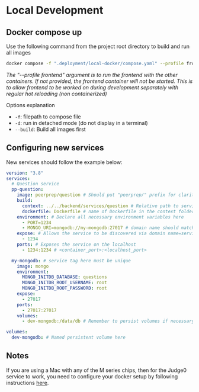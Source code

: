 # Local Development

## Docker compose up

Use the following command from the project root directory to build and run all images

```bash
docker compose -f ".deployment/local-docker/compose.yaml" --profile frontend up -d --build
```

_The "--profile frontend" argument is to run the frontend with the other containers. If not provided, the frontend container will not be started. This is to allow frontend to be worked on during development separately with regular hot reloading (non containerized)_

Options explanation

- `-f`: filepath to compose file
- `-d`: run in detached mode (do not display in a terminal)
- `--build`: Build all images first

## Configuring new services

New services should follow the example below:

```yaml
version: "3.8"
services:
  # Question service
  pp-question:
    image: peerprep/question # Should put "peerprep/" prefix for clarity
    build:
      context: ../../backend/services/question # Relative path to service folder
      dockerfile: Dockerfile # name of Dockerfile in the context folder
    environment: # Declare all necessary environment variables here
      - PORT=1234
      - MONGO_URI=mongodb://my-mongodb:27017 # domain name should match service tag
    expose: # Allows the service to be discovered via domain name=service tag
      - 1234
    ports: # Exposes the service on the localhost
      - 1234:1234 # <container_port>:<localhost_port>

  my-mongodb: # service tag here must be unique
    image: mongo
    environment:
      MONGO_INITDB_DATABASE: questions
      MONGO_INITDB_ROOT_USERNAME: root
      MONGO_INITDB_ROOT_PASSWORD: root
    expose:
      - 27017
    ports:
      - 27017:27017
    volumes:
      - dev-mongodb:/data/db # Remember to persist volumes if necessary

volumes:
  dev-mongodb: # Named persistent volume here
```

## Notes

If you are using a Mac with any of the M series chips, then for the Judge0 service to work, you need to configure your docker setup by following instructions [here](https://stackoverflow.com/questions/75551174/no-such-file-or-directory-rb-sysopen-box-main-c-internal-error).
